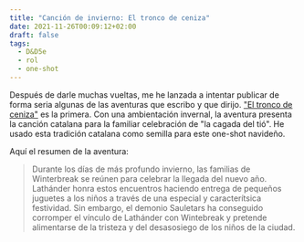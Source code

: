 ```yaml
---
title: "Canción de invierno: El tronco de ceniza"
date: 2021-11-26T00:09:12+02:00
draft: false
tags:
  - D&D5e
  - rol
  - one-shot
---
```


Después de darle muchas vueltas, me he lanzada a intentar publicar de forma seria algunas de las aventuras que escribo y que dirijo. ["El tronco de ceniza"](https://www.dmsguild.com/product/378158/El-tronco-de-ceniza) es la primera. Con una ambientación invernal, la aventura presenta la canción catalana para la familiar celebración de "la cagada del tió". He usado esta tradición catalana como semilla para este one-shot navideño.

Aquí el resumen de la aventura:

> Durante los días de más profundo invierno, las familias de Winterbreak se reúnen para celebrar la llegada del nuevo año. Lathánder honra estos encuentros haciendo entrega de pequeños juguetes a los niños a través de una especial y caracterítsica festividad. Sin embargo, el demonio Sauletars ha conseguido corromper el vínculo de Lathánder con Wintebreak y pretende alimentarse de la tristeza y del desasosiego de los niños de la ciudad.